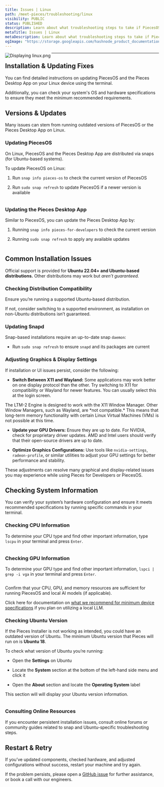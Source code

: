 ```yaml
---
title: Issues | Linux
path: /meet-pieces/troubleshooting/linux
visibility: PUBLIC
status: PUBLISHED
description: Learn about what troubleshooting steps to take if PiecesOS or the Pieces Desktop App isn’t working as expected on your Linux device.
metaTitle: Issues | Linux
metaDescription: Learn about what troubleshooting steps to take if PiecesOS or the Pieces Desktop App isn’t working as expected on your Linux device.
ogImage: "https://storage.googleapis.com/hashnode_product_documentation_assets/og_images/meet_pieces/meet_pieces_troubleshooting_linux.png"
---
```


<Image src="https://storage.googleapis.com/hashnode_product_documentation_assets/meet_pieces_assets/meet_pieces/troubleshooting/linux/troubleshooting_linux.png" alt="Displaying linux.png" align="left" fullwidth="true" />

***

## Installation & Updating Fixes

You can find detailed instructions on updating PiecesOS and the Pieces Desktop App on your Linux device using the terminal.

Additionally, you can check your system's OS and hardware specifications to ensure they meet the minimum recommended requirements.

<on-device-storage />

## Versions & Updates

Many issues can stem from running outdated versions of PiecesOS or the Pieces Desktop App on Linux.

### Updating PiecesOS

On Linux, PiecesOS and the Pieces Desktop App are distributed via snaps (for Ubuntu-based systems).

To update PiecesOS on Linux:

1. Run `snap info pieces-os` to check the current version of PiecesOS

2. Run `sudo snap refresh` to update PiecesOS if a newer version is available

<Image src="https://storage.googleapis.com/hashnode_product_documentation_assets/meet_pieces_assets/meet_pieces/troubleshooting/linux/snap_refresh_POS.gif" alt="" align="center" fullwidth="true" />

### Updating the Pieces Desktop App

Similar to PiecesOS, you can update the Pieces Desktop App by:

1. Running `snap info pieces-for-developers` to check the current version

2. Running `sudo snap refresh` to apply any available updates

<Image src="https://storage.googleapis.com/hashnode_product_documentation_assets/meet_pieces_assets/meet_pieces/troubleshooting/linux/snap_refresh_PFD.gif" alt="" align="center" fullwidth="true" />

## Common Installation Issues

Official support is provided for **Ubuntu 22.04+ and Ubuntu-based distributions.** Other distributions may work but *aren’t guaranteed.*

### Checking Distribution Compatibility

Ensure you’re running a supported Ubuntu-based distribution.

If not, consider switching to a supported environment, as installation on non-Ubuntu distributions isn’t guaranteed.

### Updating Snapd

Snap-based installations require an up-to-date snap `daemon`:

* Run `sudo snap refresh` to ensure `snapd` and its packages are current

### Adjusting Graphics & Display Settings

If installation or UI issues persist, consider the following:

* **Switch Between X11 and Wayland:** Some applications may work better on one display protocol than the other. Try switching to X11 for compatibility or Wayland for newer features. You can usually select this at the login screen.

<Callout type="alert">
  The LTM-2 Engine is designed to work with the X11 Window Manager. Other Window Managers, such as Wayland, are *not compatible.* This means that long-term memory functionality with certain Linux Virtual Machines (VMs) is not possible at this time.
</Callout>

* **Update your GPU Drivers:** Ensure they are up to date. For NVIDIA, check for proprietary driver updates. AMD and Intel users should verify that their open-source drivers are up to date.

* **Optimize Graphics Configurations:** Use tools like `nvidia-settings`, `radeon-profile`, or similar utilities to adjust your GPU settings for better performance and stability.

These adjustments can resolve many graphical and display-related issues you may experience while using Pieces for Developers or PiecesOS.

## Checking System Information

You can verify your system’s hardware configuration and ensure it meets recommended specifications by running specific commands in your terminal.

### Checking CPU Information

To determine your CPU type and find other important information, type `lscpu` in your terminal and press `Enter`.

<Image src="https://storage.googleapis.com/hashnode_product_documentation_assets/meet_pieces_assets/meet_pieces/troubleshooting/linux/lscpu_UBUNTU.png" alt="" align="center" fullwidth="true" />

### Checking GPU Information

To determine your GPU type and find other important information, `lspci | grep -i vga` in your terminal and press `Enter`.

<Image src="https://storage.googleapis.com/hashnode_product_documentation_assets/meet_pieces_assets/meet_pieces/troubleshooting/linux/lscpi_UBUNTU.png" alt="" align="center" fullwidth="true" />

Confirm that your CPU, GPU, and memory resources are sufficient for running PiecesOS and local AI models (if applicable).

Click here for documentation on [what we recommend for minimum device specifications](/products/meet-pieces/troubleshooting/cross-platform#hardware-recommendations) if you plan on utilizing a local LLM.

### Checking Ubuntu Version

If the Pieces Installer is not working as intended, you could have an outdated version of Ubuntu. The minimum Ubuntu version that Pieces will run on is **Ubuntu 18**.

To check what version of Ubuntu you’re running:

* Open the **Settings** on Ubuntu

* Locate the **System** section at the bottom of the left-hand side menu and click it

* Open the **About** section and locate the **Operating System** label

This section will will display your Ubuntu version information.

<Image src="https://storage.googleapis.com/hashnode_product_documentation_assets/meet_pieces_assets/meet_pieces/troubleshooting/linux/settings_about_system.gif" alt="" align="center" fullwidth="true" />

### Consulting Online Resources

If you encounter persistent installation issues, consult online forums or community guides related to snap and Ubuntu-specific troubleshooting steps.

## Restart & Retry

If you’ve updated components, checked hardware, and adjusted configurations without success, restart your machine and try again.

If the problem persists, please open a <a target="_blank" href="https://github.com/pieces-app/support/issues">GitHub issue</a> for further assistance, or book a call with our engineers.